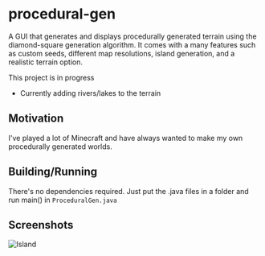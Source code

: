 # procedural-gen
A GUI that generates and displays procedurally generated terrain using the diamond-square generation algorithm. It comes with a many features such as custom seeds, different map resolutions, island generation, and a realistic terrain option.

This project is in progress
 - Currently adding rivers/lakes to the terrain

## Motivation
I've played a lot of Minecraft and have always wanted to make my own procedurally generated worlds. 

## Building/Running
There's no dependencies required. Just put the .java files in a folder and run main() in `ProceduralGen.java`

## Screenshots
![Island](https://github.com/jaldridg/procedural-gen/blob/main/Screenshots/Island.png)